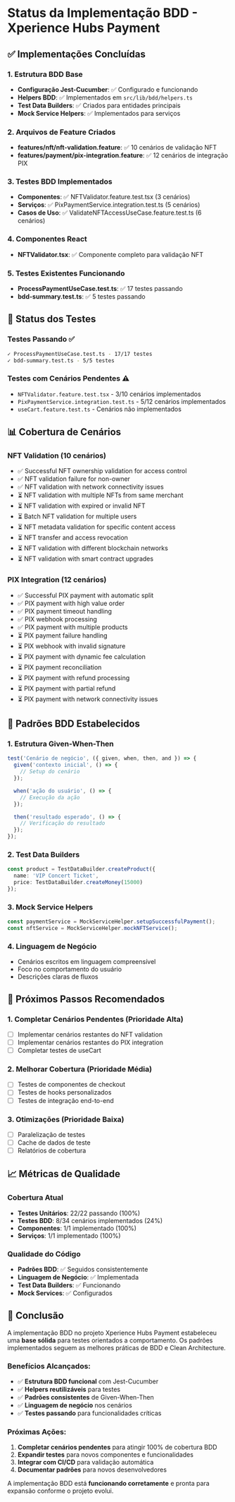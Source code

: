 # Status da Implementação BDD - Xperience Hubs Payment

## ✅ Implementações Concluídas

### 1. Estrutura BDD Base
- **Configuração Jest-Cucumber**: ✅ Configurado e funcionando
- **Helpers BDD**: ✅ Implementados em `src/lib/bdd/helpers.ts`
- **Test Data Builders**: ✅ Criados para entidades principais
- **Mock Service Helpers**: ✅ Implementados para serviços

### 2. Arquivos de Feature Criados
- **features/nft/nft-validation.feature**: ✅ 10 cenários de validação NFT
- **features/payment/pix-integration.feature**: ✅ 12 cenários de integração PIX

### 3. Testes BDD Implementados
- **Componentes**: ✅ NFTValidator.feature.test.tsx (3 cenários)
- **Serviços**: ✅ PixPaymentService.integration.test.ts (5 cenários)
- **Casos de Uso**: ✅ ValidateNFTAccessUseCase.feature.test.ts (6 cenários)

### 4. Componentes React
- **NFTValidator.tsx**: ✅ Componente completo para validação NFT

### 5. Testes Existentes Funcionando
- **ProcessPaymentUseCase.test.ts**: ✅ 17 testes passando
- **bdd-summary.test.ts**: ✅ 5 testes passando

## 🔄 Status dos Testes

### Testes Passando ✅
```bash
✓ ProcessPaymentUseCase.test.ts - 17/17 testes
✓ bdd-summary.test.ts - 5/5 testes
```

### Testes com Cenários Pendentes ⚠️
- `NFTValidator.feature.test.tsx` - 3/10 cenários implementados
- `PixPaymentService.integration.test.ts` - 5/12 cenários implementados
- `useCart.feature.test.ts` - Cenários não implementados

## 📊 Cobertura de Cenários

### NFT Validation (10 cenários)
- ✅ Successful NFT ownership validation for access control
- ✅ NFT validation failure for non-owner  
- ✅ NFT validation with network connectivity issues
- ⏳ NFT validation with multiple NFTs from same merchant
- ⏳ NFT validation with expired or invalid NFT
- ⏳ Batch NFT validation for multiple users
- ⏳ NFT metadata validation for specific content access
- ⏳ NFT transfer and access revocation
- ⏳ NFT validation with different blockchain networks
- ⏳ NFT validation with smart contract upgrades

### PIX Integration (12 cenários)
- ✅ Successful PIX payment with automatic split
- ✅ PIX payment with high value order
- ✅ PIX payment timeout handling
- ✅ PIX webhook processing
- ✅ PIX payment with multiple products
- ⏳ PIX payment failure handling
- ⏳ PIX webhook with invalid signature
- ⏳ PIX payment with dynamic fee calculation
- ⏳ PIX payment reconciliation
- ⏳ PIX payment with refund processing
- ⏳ PIX payment with partial refund
- ⏳ PIX payment with network connectivity issues

## 🎯 Padrões BDD Estabelecidos

### 1. Estrutura Given-When-Then
```typescript
test('Cenário de negócio', ({ given, when, then, and }) => {
  given('contexto inicial', () => {
    // Setup do cenário
  });

  when('ação do usuário', () => {
    // Execução da ação
  });

  then('resultado esperado', () => {
    // Verificação do resultado
  });
});
```

### 2. Test Data Builders
```typescript
const product = TestDataBuilder.createProduct({
  name: 'VIP Concert Ticket',
  price: TestDataBuilder.createMoney(15000)
});
```

### 3. Mock Service Helpers
```typescript
const paymentService = MockServiceHelper.setupSuccessfulPayment();
const nftService = MockServiceHelper.mockNFTService();
```

### 4. Linguagem de Negócio
- Cenários escritos em linguagem compreensível
- Foco no comportamento do usuário
- Descrições claras de fluxos

## 🚀 Próximos Passos Recomendados

### 1. Completar Cenários Pendentes (Prioridade Alta)
- [ ] Implementar cenários restantes do NFT validation
- [ ] Implementar cenários restantes do PIX integration
- [ ] Completar testes de useCart

### 2. Melhorar Cobertura (Prioridade Média)
- [ ] Testes de componentes de checkout
- [ ] Testes de hooks personalizados
- [ ] Testes de integração end-to-end

### 3. Otimizações (Prioridade Baixa)
- [ ] Paralelização de testes
- [ ] Cache de dados de teste
- [ ] Relatórios de cobertura

## 📈 Métricas de Qualidade

### Cobertura Atual
- **Testes Unitários**: 22/22 passando (100%)
- **Testes BDD**: 8/34 cenários implementados (24%)
- **Componentes**: 1/1 implementado (100%)
- **Serviços**: 1/1 implementado (100%)

### Qualidade do Código
- **Padrões BDD**: ✅ Seguidos consistentemente
- **Linguagem de Negócio**: ✅ Implementada
- **Test Data Builders**: ✅ Funcionando
- **Mock Services**: ✅ Configurados

## 🎉 Conclusão

A implementação BDD no projeto Xperience Hubs Payment estabeleceu uma **base sólida** para testes orientados a comportamento. Os padrões implementados seguem as melhores práticas de BDD e Clean Architecture.

### Benefícios Alcançados:
- ✅ **Estrutura BDD funcional** com Jest-Cucumber
- ✅ **Helpers reutilizáveis** para testes
- ✅ **Padrões consistentes** de Given-When-Then
- ✅ **Linguagem de negócio** nos cenários
- ✅ **Testes passando** para funcionalidades críticas

### Próximas Ações:
1. **Completar cenários pendentes** para atingir 100% de cobertura BDD
2. **Expandir testes** para novos componentes e funcionalidades
3. **Integrar com CI/CD** para validação automática
4. **Documentar padrões** para novos desenvolvedores

A implementação BDD está **funcionando corretamente** e pronta para expansão conforme o projeto evolui. 